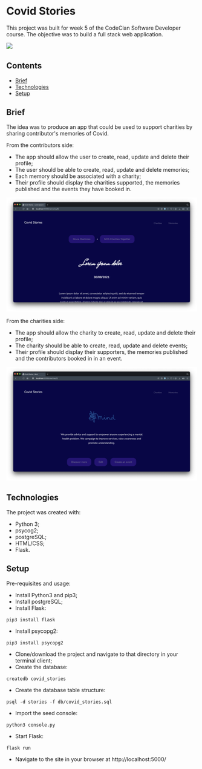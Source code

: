 
# Covid Stories

This project was built for week 5 of the CodeClan Software Developer course. The objective was to build a full stack web application. 

![](https://github.com/ByAnthony/covid_stories/blob/main/static/images/Screenshot%202021-10-01%20at%2010.40.01.png?raw=true)

## Contents
* [Brief](#Brief)
* [Technologies](#Technologies)
* [Setup](#Setup)

## Brief

The idea was to produce an app that could be used to support charities by sharing contributor's memories of Covid.

From the contributors side:
- The app should allow the user to create, read, update and delete their profile;
- The user should be able to create, read, update and delete memories;
- Each memory should be associated with a charity;
- Their profile should display the charities supported, the memories published and the events they have booked in.

![](https://github.com/ByAnthony/covid_stories/blob/main/static/images/Screenshot%202021-10-08%20at%2009.47.56.png?raw=true)

From the charities side:
- The app should allow the charity to create, read, update and delete their profile;
- The charity should be able to create, read, update and delete events;
- Their profile should display their supporters, the memories published and the contributors booked in in an event.

![](https://github.com/ByAnthony/covid_stories/blob/main/static/images/Screenshot%202021-10-08%20at%2009.47.40.png?raw=true)

## Technologies
The project was created with:
- Python 3;
- psycog2;
- postgreSQL;
- HTML/CSS;
- Flask.

## Setup
Pre-requisites and usage:
- Install Python3 and pip3;
- Install postgreSQL;
- Install Flask: 
```
pip3 install flask
```
- Install psycopg2: 
```
pip3 install psycopg2
```
- Clone/download the project and navigate to that directory in your terminal client;
- Create the database: 
```
createdb covid_stories
```
- Create the database table structure: 
```
psql -d stories -f db/covid_stories.sql
```
- Import the seed console: 
```
python3 console.py
```
- Start Flask: 
```
flask run
```
- Navigate to the site in your browser at http://localhost:5000/
